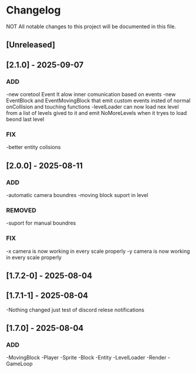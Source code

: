 # Changelog

NOT All notable changes to this project will be documented in this file.

## [Unreleased]

## [2.1.0] - 2025-09-07

### ADD

-new coretool Event It alow inner comunication based on events 
-new EventBlock and EventMovingBlock that emit custom events insted of normal onCollision and touching functions
-levelLoader can now load nex level from a list of levels gived to it and emit NoMoreLevels when it tryes to load beond last level

### FIX

-better entity colisions

## [2.0.0] - 2025-08-11

### ADD

-automatic camera boundres
-moving block suport in level

### REMOVED

-suport for manual boundres

### FIX

-x camera is now working in every scale properly
-y camera is now working in every scale properly

## [1.7.2-0] - 2025-08-04
## [1.7.1-1] - 2025-08-04

-Nothing changed just test of discord relese notifications

## [1.7.0] - 2025-08-04

### ADD
-MovingBlock
-Player
-Sprite
-Block
-Entity
-LevelLoader
-Render
-GameLoop
